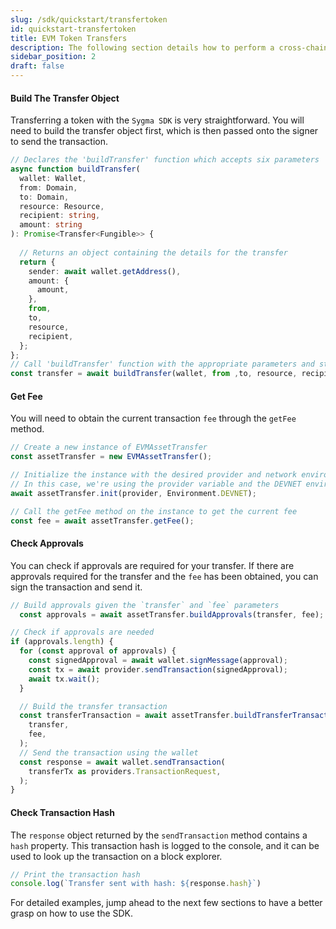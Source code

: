 ```yaml
---
slug: /sdk/quickstart/transfertoken
id: quickstart-transfertoken
title: EVM Token Transfers
description: The following section details how to perform a cross-chain token transfer.
sidebar_position: 2
draft: false
---
```


#### Build The Transfer Object

Transferring a token with the `Sygma SDK` is very straightforward. You will need to build the transfer object first, which is then passed onto the signer to send the transaction.

```ts
// Declares the 'buildTransfer' function which accepts six parameters
async function buildTransfer(
  wallet: Wallet,
  from: Domain,
  to: Domain,
  resource: Resource,
  recipient: string,
  amount: string
): Promise<Transfer<Fungible>> {
  
  // Returns an object containing the details for the transfer
  return {
    sender: await wallet.getAddress(),
    amount: {
      amount,
    },
    from,
    to,
    resource,
    recipient,
  };
};
// Call 'buildTransfer' function with the appropriate parameters and stores the object in `transfer`
const transfer = await buildTransfer(wallet, from ,to, resource, recipient, amount);
```

#### Get Fee

You will need to obtain the current transaction `fee` through the `getFee` method.

```ts
// Create a new instance of EVMAssetTransfer
const assetTransfer = new EVMAssetTransfer();

// Initialize the instance with the desired provider and network environment
// In this case, we're using the provider variable and the DEVNET environment
await assetTransfer.init(provider, Environment.DEVNET);

// Call the getFee method on the instance to get the current fee
const fee = await assetTransfer.getFee();
```

#### Check Approvals 

You can check if approvals are required for your transfer. If there are approvals required for the transfer and the `fee` has been obtained, you can sign the transaction and send it.

```ts
// Build approvals given the `transfer` and `fee` parameters
  const approvals = await assetTransfer.buildApprovals(transfer, fee);

// Check if approvals are needed
if (approvals.length) {
  for (const approval of approvals) {
    const signedApproval = await wallet.signMessage(approval);
    const tx = await provider.sendTransaction(signedApproval);
    await tx.wait();
  }

  // Build the transfer transaction
  const transferTransaction = await assetTransfer.buildTransferTransaction(
    transfer,
    fee,
  );
  // Send the transaction using the wallet
  const response = await wallet.sendTransaction(
    transferTx as providers.TransactionRequest,
  );
}
```

#### Check Transaction Hash

The `response` object returned by the `sendTransaction` method contains a `hash` property. This transaction hash is logged to the console, and it can be used to look up the transaction on a block explorer.

```ts
// Print the transaction hash
console.log(`Transfer sent with hash: ${response.hash}`)
```

For detailed examples, jump ahead to the next few sections to have a better grasp on how to use the SDK.
